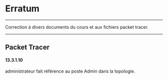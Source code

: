 # Erratum
---
Correction à divers documents du cours et aux fichiers packet tracer.  

---

## Packet Tracer
#### 13.3.1.10
administrateur fait référence au poste Admin dans la topologie.  

